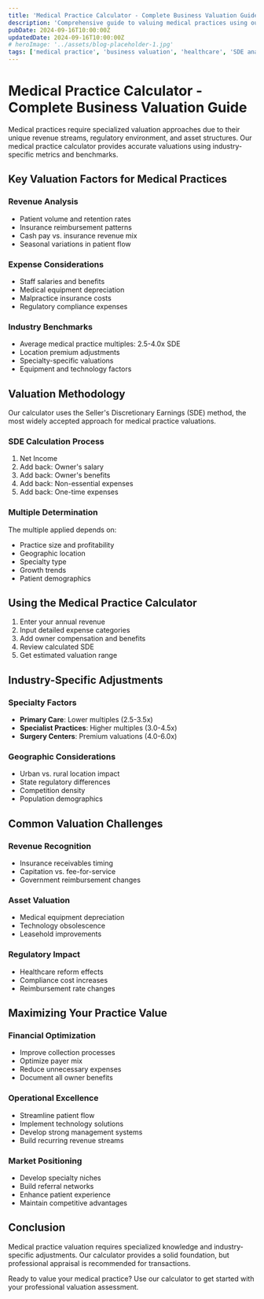 ```yaml
---
title: 'Medical Practice Calculator - Complete Business Valuation Guide'
description: 'Comprehensive guide to valuing medical practices using our advanced calculator. Learn key metrics, industry benchmarks, and valuation methods for healthcare businesses.'
pubDate: 2024-09-16T10:00:00Z
updatedDate: 2024-09-16T10:00:00Z
# heroImage: '../assets/blog-placeholder-1.jpg'
tags: ['medical practice', 'business valuation', 'healthcare', 'SDE analysis']
---
```


# Medical Practice Calculator - Complete Business Valuation Guide

Medical practices require specialized valuation approaches due to their unique revenue streams, regulatory environment, and asset structures. Our medical practice calculator provides accurate valuations using industry-specific metrics and benchmarks.

## Key Valuation Factors for Medical Practices

### Revenue Analysis
- Patient volume and retention rates
- Insurance reimbursement patterns
- Cash pay vs. insurance revenue mix
- Seasonal variations in patient flow

### Expense Considerations
- Staff salaries and benefits
- Medical equipment depreciation
- Malpractice insurance costs
- Regulatory compliance expenses

### Industry Benchmarks
- Average medical practice multiples: 2.5-4.0x SDE
- Location premium adjustments
- Specialty-specific valuations
- Equipment and technology factors

## Valuation Methodology

Our calculator uses the Seller's Discretionary Earnings (SDE) method, the most widely accepted approach for medical practice valuations.

### SDE Calculation Process
1. Net Income
2. Add back: Owner's salary
3. Add back: Owner's benefits
4. Add back: Non-essential expenses
5. Add back: One-time expenses

### Multiple Determination
The multiple applied depends on:
- Practice size and profitability
- Geographic location
- Specialty type
- Growth trends
- Patient demographics

## Using the Medical Practice Calculator

1. Enter your annual revenue
2. Input detailed expense categories
3. Add owner compensation and benefits
4. Review calculated SDE
5. Get estimated valuation range

## Industry-Specific Adjustments

### Specialty Factors
- **Primary Care**: Lower multiples (2.5-3.5x)
- **Specialist Practices**: Higher multiples (3.0-4.5x)
- **Surgery Centers**: Premium valuations (4.0-6.0x)

### Geographic Considerations
- Urban vs. rural location impact
- State regulatory differences
- Competition density
- Population demographics

## Common Valuation Challenges

### Revenue Recognition
- Insurance receivables timing
- Capitation vs. fee-for-service
- Government reimbursement changes

### Asset Valuation
- Medical equipment depreciation
- Technology obsolescence
- Leasehold improvements

### Regulatory Impact
- Healthcare reform effects
- Compliance cost increases
- Reimbursement rate changes

## Maximizing Your Practice Value

### Financial Optimization
- Improve collection processes
- Optimize payer mix
- Reduce unnecessary expenses
- Document all owner benefits

### Operational Excellence
- Streamline patient flow
- Implement technology solutions
- Develop strong management systems
- Build recurring revenue streams

### Market Positioning
- Develop specialty niches
- Build referral networks
- Enhance patient experience
- Maintain competitive advantages

## Conclusion

Medical practice valuation requires specialized knowledge and industry-specific adjustments. Our calculator provides a solid foundation, but professional appraisal is recommended for transactions.

Ready to value your medical practice? Use our calculator to get started with your professional valuation assessment.